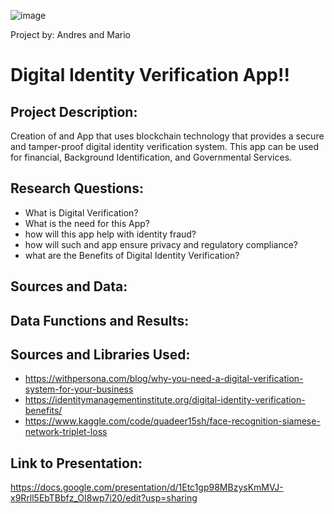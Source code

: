 ![image](https://user-images.githubusercontent.com/114365472/229325448-949d52dc-88c0-44d1-8607-24bd1513f6ef.png)

Project by: Andres and Mario

# Digital Identity Verification App!!

## Project Description:
Creation of and App that uses blockchain technology that provides a secure and tamper-proof digital identity verification system.
This app can be used for financial, Background Identification, and Governmental Services.

## Research Questions:
* What is Digital Verification?
* What is the need for this App?
* how will this app help with identity fraud?
* how will such and app ensure privacy and regulatory compliance?
* what are the Benefits of Digital Identity Verification?

## Sources and Data:



## Data Functions  and Results:


## Sources and Libraries Used: 
* https://withpersona.com/blog/why-you-need-a-digital-verification-system-for-your-business
* https://identitymanagementinstitute.org/digital-identity-verification-benefits/
* https://www.kaggle.com/code/quadeer15sh/face-recognition-siamese-network-triplet-loss

## Link to Presentation:
https://docs.google.com/presentation/d/1Etc1gp98MBzysKmMVJ-x9Rrll5EbTBbfz_OI8wp7i20/edit?usp=sharing

